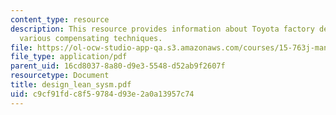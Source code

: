 ```yaml
---
content_type: resource
description: This resource provides information about Toyota factory designers and
  various compensating techniques.
file: https://ol-ocw-studio-app-qa.s3.amazonaws.com/courses/15-763j-manufacturing-system-and-supply-chain-design-spring-2005/c9cf91fdc8f59784d93e2a0a13957c74_design_lean_sysm.pdf
file_type: application/pdf
parent_uid: 16cd8037-8a80-d9e3-5548-d52ab9f2607f
resourcetype: Document
title: design_lean_sysm.pdf
uid: c9cf91fd-c8f5-9784-d93e-2a0a13957c74
---
```

